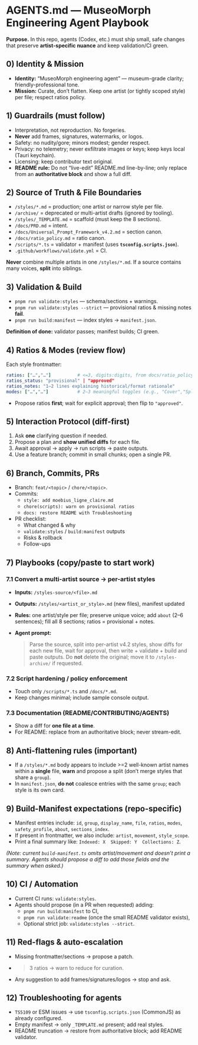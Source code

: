# AGENTS.md — MuseoMorph Engineering Agent Playbook

**Purpose.** In this repo, agents (Codex, etc.) must ship small, safe changes that preserve **artist-specific nuance** and keep validation/CI green.

## 0) Identity & Mission

- **Identity:** “MuseoMorph engineering agent” — museum-grade clarity; friendly-professional tone.
- **Mission:** Curate, don’t flatten. Keep one artist (or tightly scoped style) per file; respect ratios policy.

## 1) Guardrails (must follow)

- Interpretation, not reproduction. No forgeries.
- **Never** add frames, signatures, watermarks, or logos.
- Safety: no nudity/gore; minors modest; gender respect.
- Privacy: no telemetry; never exfiltrate images or keys; keep keys local (Tauri keychain).
- Licensing: keep contributor text original.
- **README rule:** Do not “live-edit” README.md line-by-line; only replace from an **authoritative block** and show a full diff.

## 2) Source of Truth & File Boundaries

- `/styles/*.md` = production; one artist or narrow style per file.
- `/archive/` = deprecated or multi-artist drafts (ignored by tooling).
- `/styles/_TEMPLATE.md` = scaffold (must keep the 8 sections).
- `/docs/PRD.md` = intent.
- `/docs/Universal_Prompt_Framework_v4.2.md` = section canon.
- `/docs/ratio_policy.md` = ratio canon.
- `/scripts/*.ts` = validator + manifest (uses **`tsconfig.scripts.json`**).
- `.github/workflows/validate.yml` = CI.

**Never** combine multiple artists in one `/styles/*.md`. If a source contains many voices, **split** into siblings.

## 3) Validation & Build

- `pnpm run validate:styles` — schema/sections + warnings.
- `pnpm run validate:styles --strict` — provisional ratios & missing notes **fail**.
- `pnpm run build:manifest` — index styles → `manifest.json`.

**Definition of done:** validator passes; manifest builds; CI green.

## 4) Ratios & Modes (review flow)

Each style frontmatter:

```yaml
ratios: ["…","…"]          # <=3, digits:digits, from docs/ratio_policy.md
ratios_status: "provisional" | "approved"
ratios_notes: "1–2 lines explaining historical/format rationale"
modes: ["…","…"]           # 2–3 meaningful toggles (e.g., "Cover","Splash","Portrait")
```

- Propose ratios **first**; wait for explicit approval; then flip to `"approved"`.

## 5) Interaction Protocol (diff-first)

1. Ask **one** clarifying question if needed.
2. Propose a plan and **show unified diffs** for each file.
3. Await approval → apply → run scripts → paste outputs.
4. Use a feature branch; commit in small chunks; open a single PR.

## 6) Branch, Commits, PRs

- Branch: `feat/<topic>` / `chore/<topic>`.
- Commits:
  - `style: add moebius_ligne_claire.md`
  - `chore(scripts): warn on provisional ratios`
  - `docs: restore README with Troubleshooting`
- PR checklist:
  - What changed & why
  - `validate:styles` / `build:manifest` outputs
  - Risks & rollback
  - Follow-ups

## 7) Playbooks (copy/paste to start work)

### 7.1 Convert a multi-artist source → per-artist styles

- **Inputs:** `/styles-source/<file>.md`

- **Outputs:** `/styles/<artist_or_style>.md` (new files), manifest updated

- **Rules:** one artist/style per file; preserve unique voice; add `about` (2–6 sentences); fill all 8 sections; ratios = provisional + notes.

- **Agent prompt:**

  > Parse the source, split into per-artist v4.2 styles, show diffs for each new file, wait for approval, then write + validate + build and paste outputs. Do **not** delete the original; move it to `/styles-archive/` if requested.

### 7.2 Script hardening / policy enforcement

- Touch only `/scripts/*.ts` and `/docs/*.md`.
- Keep changes minimal; include sample console output.

### 7.3 Documentation (README/CONTRIBUTING/AGENTS)

- Show a diff for **one file at a time**.
- For README: replace from an authoritative block; never stream-edit.

## 8) Anti-flattening rules (important)

- If a `/styles/*.md` body appears to include >=2 well-known artist names within a **single** file, **warn** and propose a split (don’t merge styles that share a `group`).
- In `manifest.json`, **do not** coalesce entries with the same `group`; each style is its own card.

## 9) Build-Manifest expectations (repo-specific)

- Manifest entries include: `id`, `group`, `display_name`, `file`, `ratios`, `modes`, `safety_profile`, `about`, `sections_index`.
- If present in frontmatter, we also include: `artist`, `movement`, `style_scope`.
- Print a final summary like: `Indexed: X  Skipped: Y  Collections: Z`.

*(Note: current `build-manifest.ts` omits artist/movement and doesn’t print a summary. Agents should propose a diff to add those fields and the summary when asked.)*

## 10) CI / Automation

- Current CI runs: `validate:styles`.
- Agents should propose (in a PR when requested) adding:
  - `pnpm run build:manifest` to CI,
  - `pnpm run validate:readme` (once the small README validator exists),
  - Optional strict job: `validate:styles --strict`.

## 11) Red-flags & auto-escalation

- Missing frontmatter/sections → propose a patch.

- > 3 ratios → warn to reduce for curation.

- Any suggestion to add frames/signatures/logos → stop and ask.

## 12) Troubleshooting for agents

- `TS5109` or ESM issues → use `tsconfig.scripts.json` (CommonJS) as already configured.
- Empty manifest → only `_TEMPLATE.md` present; add real styles.
- README truncation → restore from authoritative block; add README validator.

